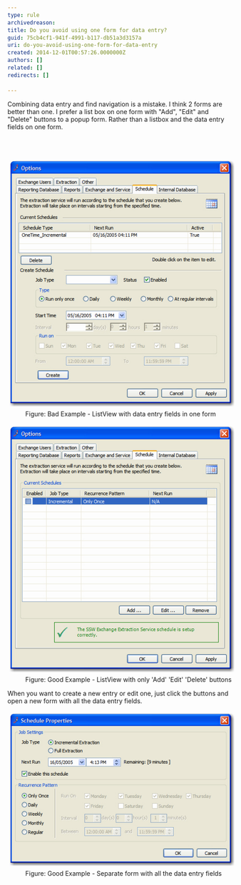 ```yaml
---
type: rule
archivedreason: 
title: Do you avoid using one form for data entry?
guid: 75cb4cf1-941f-4991-b117-db51a3d3157a
uri: do-you-avoid-using-one-form-for-data-entry
created: 2014-12-01T00:57:26.0000000Z
authors: []
related: []
redirects: []

---
```



<p>Combining data entry and find navigation is a mistake. I think 2 forms 
are better than one. I prefer a list box on one form with "Add", "Edit" 
and "Delete" buttons to a popup form. Rather than a listbox and the data
 entry fields on one form.</p>
<br><excerpt class='endintro'></excerpt><br>
<dl class="badImage"><dt>
      <img src="../../assets/Rule-2formbetter-bad-1.jpg" alt="ListView with data entry fields in one form" style="margin:5px;" />
   </dt><dd>Figure: Bad Example - ListView with data entry fields in one form</dd></dl><dl class="goodImage"><dt>
      <img src="../../assets/Rule-2formbetter-good-1.jpg" alt="ListView with only 'Add' 'Edit' 'Delete' buttons" style="margin:5px;" />
   </dt><dd>Figure: Good Example - ListView with only 'Add' 'Edit' 'Delete' buttons</dd></dl><p>When you want to create a new entry or edit one, just click the buttons and open a new form with all the data entry fields.</p><dl class="goodImage"><dt>
      <img src="../../assets/Rule-2formbetter-good-2.jpg" alt="ListView with only 'Add' 'Edit' 'Delete' buttons." style="margin:5px;" />
   </dt><dd>Figure: Good Example - Separate form with all the data entry fields</dd></dl>


